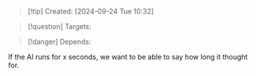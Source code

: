 
>[!tip] Created: [2024-09-24 Tue 10:32]

>[!question] Targets: 

>[!danger] Depends: 

If the AI runs for x seconds, we want to be able to say how long it thought for.